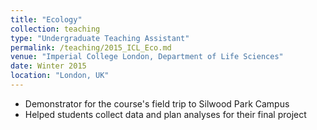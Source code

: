 ```yaml
---
title: "Ecology"
collection: teaching
type: "Undergraduate Teaching Assistant"
permalink: /teaching/2015_ICL_Eco.md
venue: "Imperial College London, Department of Life Sciences"
date: Winter 2015
location: "London, UK"
---
```


- Demonstrator for the course's field trip to Silwood Park Campus
- Helped students collect data and plan analyses for their final project

